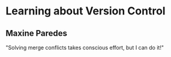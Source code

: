 
# Learning about Version Control
## Maxine Paredes
"Solving merge conflicts takes conscious effort, but I can do it!"
